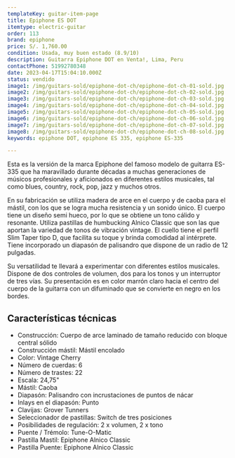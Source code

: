 ```yaml
---
templateKey: guitar-item-page
title: Epiphone ES DOT
itemtype: electric-guitar
order: 113
brand: epiphone
price: S/. 1,760.00
condition: Usada, muy buen estado (8.9/10)
description: Guitarra Epiphone DOT en Venta!, Lima, Peru
contactPhone: 51992780348
date: 2023-04-17T15:04:10.000Z
status: vendido
image1: /img/guitars-sold/epiphone-dot-ch/epiphone-dot-ch-01-sold.jpg
image2: /img/guitars-sold/epiphone-dot-ch/epiphone-dot-ch-02-sold.jpg
image3: /img/guitars-sold/epiphone-dot-ch/epiphone-dot-ch-03-sold.jpg
image4: /img/guitars-sold/epiphone-dot-ch/epiphone-dot-ch-04-sold.jpg
image5: /img/guitars-sold/epiphone-dot-ch/epiphone-dot-ch-05-sold.jpg
image6: /img/guitars-sold/epiphone-dot-ch/epiphone-dot-ch-06-sold.jpg
image7: /img/guitars-sold/epiphone-dot-ch/epiphone-dot-ch-07-sold.jpg
image8: /img/guitars-sold/epiphone-dot-ch/epiphone-dot-ch-08-sold.jpg
keywords: epiphone DOT, epiphone ES 335, epiphone ES-335

---
```

Esta es la versión de la marca Epiphone del famoso modelo de guitarra ES-335 que ha maravillado durante décadas a muchas generaciones de músicos profesionales y aficionados en diferentes estilos musicales, tal como blues, country, rock, pop, jazz y muchos otros.

En su fabricación se utiliza madera de arce en el cuerpo y de caoba para el mástil, con los que se logra mucha resistencia y un sonido único. El cuerpo tiene un diseño semi hueco, por lo que se obtiene un tono cálido y resonante.
Utiliza pastillas de humbucking Alnico Classic que son las que aportan la variedad de tonos de vibración vintage.
El cuello tiene el perfil Slim Taper tipo D, que facilita su toque y brinda comodidad al intérprete. Tiene incorporado un diapasón de palisandro que dispone de un radio de 12 pulgadas.

Su versatilidad te llevará a experimentar con diferentes estilos musicales. Dispone de dos controles de volumen, dos para los tonos y un interruptor de tres vías. Su presentación es en color marrón claro hacia el centro del cuerpo de la guitarra con un difuminado que se convierte en negro en los bordes.

## Características técnicas

* Construcción: Cuerpo de arce laminado de tamaño reducido con bloque central sólido
* Construcción mástil: Mástil encolado
* Color: Vintage Cherry
* Número de cuerdas: 6
* Número de trastes: 22
* Escala: 24,75"
* Mástil: Caoba
* Diapasón: Palisandro con incrustaciones de puntos de nácar
* Inlays en el diapasón: Punto
* Clavijas: Grover Tunners
* Seleccionador de pastillas: Switch de tres posiciones
* Posibilidades de regulación: 2 x volumen, 2 x tono
* Puente / Trémolo: Tune-O-Matic
* Pastilla Mastil: Epiphone Alnico Classic
* Pastilla Puente: Epiphone Alnico Classic